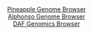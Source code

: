 <div id="Pineapple_Genome_Browser" align="center">
  <a href="https://igv.org/app/?sessionURL=blob:zZJda9swFIb_i6BlA8e2_BHHhjKcNGmTtF1ploWmFHNiy45aW_IkxW4S8t.nlY3ddNBcbAwkkA.S9Z5Hzx41REjKGYqQY2LfxBgZSK55O4OqLskNVESiKIdSEgMJkhNBWEpQtEc5SAXzuyt9cq1ULSPLoqruVMAKbkrXhAp2nEErzZRX1oCXJay4AMWFtPoCGm7Roum0ZAV1beq7XdO3MlBgQVmvOZPcqgkrklb_L_lVSgrCeEWSalMq.hog0Xl0xszM4VO8mMVpSqScku04O4un4_irO5wvL7qD5fzz5WLeXZzOaMFAbQQ5u213YnsTLocv8fLci2.bYAGzi5mPWXzinp8OX2oqiDzDAe55Xug6PQ2Gsoy8_E8960GP7HvszYqU5M99PNpN4SK4EvUIvgzaIpu_2XeIDgYqebrRHqB0LYII24Zrdw3f6XZ.LHHPsO1Q0xGcoujh0UBKQPqstz_skdrW2hYkybfNqzgG4iIjAkWd0LYDHIaO7wWeHYb4YOzRRpR_D.1ofhcGthM7TjfJaam0ylkiWS1NYMxs0twsdkeyLKYBZRMvC5e9CfcG8f2J07_04vX4WmXeWzRdWxPQl78.oG71PZn.iXfvCWKq1bGy3e_ap8FosL3SYHw9qZ78Bvee1pPlbdNMrv8I6ThAORcVKL1fV_TnT.saEBSY0oWGSrqiJVXbhWbJWxRhx9XyopSXXNuIRLH6YBu2gX37429J3cPj4Ts-">Pineapple Genome Browser</a>
</div>
<div id="Alphonso_Genome_Browser" align="center">
  <a href="https://igv.org/app/?sessionURL=blob:zZJdT9swFIb_iyXQJqX5bFISCU0BwkB0QIE0fAhFjuOkXh072E5CW_W_z0ObdsMFvdg0yRf20bHP.75.NqDHQhLOQARc0_FNxwEGkAs.3MKmpfgSNliCqIJUYgMIXGGBGcIg2oAKSgXTm6m.uVCqlZFlEdWOGshqbkrPhA1ccwYHaSLeWMecUlhwARUX0joSsOcWqfvRgAvYtqae7Zm.VUIFLUjbBWeSWy1mdT7o9_LfpbzGjDc4bzqqyJuAXOvRGkuzgl_i7DZGCEt5gVfn5WF8cR7PvSR9_BocP6ZXZ1kaZPu3pGZQdQIfXqFhKegZmfXpUvGmfFleX7hzfDzm9Z53sp.8tkRgeehMnIPxOPRsVwdDWIlf_yfPepEdfbfTThbX3ydxskimV.6ee.Tvuad3aZCcFvez5F3vHtgagHLUaRYAWohJ5NiGZweG7wajn1vnwLDtUCckOAHR07MBlIBoqdufNkCtWk0MkPile4PHAFyUWIBoFNr2xAlD1x9PxnYYOltjAzpB_168p.lNOLHd2HWDvCJUaZzLXLJWmpAxs0eVWa93zHOeltn9C5KdCJaPD5fTeFhAlmZOW6F3sxxr_3r02xdqox9R9E_I.4gQUxW74pbN04fXKk3svlif3Kyn57O7bwiFlNy_j5qvze4WTcVFA5Xu1xV9_EVbDwWBTOlCTyQpCCVqlekU.QAix_U0tABxyjWFQNTFJ9uwDce3P_.B09s.b38A">Alphonso Genome Browser</a>
</div>


<div id="DAF_Genomics_Browser" align="center">
  <a href="https://ink-blot.github.io/?sessionURL=blob:tZHtatswFIbv5UD6y3Ys2Y5jQxjekmYmy8aaeiktJWi2HHuzJEeSl6Qh917hdgw2yhh0IAmJ8_G.Os8JflCpasEhBuygwEEILFCV2K8Iaxv6kTCqIC5Jo6gFkpZUUp5TiE9QEqVJdvXBVFZatyoeDgtS2lvKBatz5SjPIa2tRKcralJt7BBGHgQne.XkgplkTYakaSvBlRiSPKdK2e6wpXy72RNz_Ixt.pZ0w7pG173qxpgwxgqnJMZtzQt6.IuR_6BsVv0mWa.Svn5Bj2kxSRZp8sWbZbfz0bvb7NP7dTZaX6zqLSe6k3Sy0.ybftDTAX675NPrZbm7lmIRpZ_RdpwOvOnF7NDWkqoJCtHY98ehh.BsQSPyzkCAvJIoRr4V4rGFfd9.vnrByExBihriu3sLtCT5d5N.dwJ9bA0qUHTX9dQsELKgEmI7ct0QRREO_NB3owidrRN0snlllpfZVRS6OMF45HwlzOiXddMP0Aj9GXwtkL91NvtfQYm5F7Q3N8t5uiiDrlgO8KVOj6zL3eYwewGUBS9.rBSSEW1CT89nLKQxeoxy_YuLd74_PwI-">DAF Genomics Browser</a>
</div>
